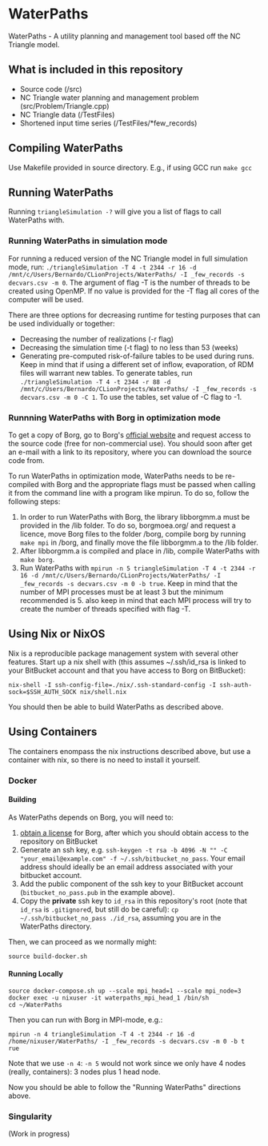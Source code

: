 # WaterPaths
WaterPaths - A utility planning and management tool based off the NC Triangle model.

## What is included in this repository
- Source code (/src)
- NC Triangle water planning and management problem (src/Problem/Triangle.cpp)
- NC Triangle data (/TestFiles)
- Shortened input time series (/TestFiles/*few_records)

## Compiling WaterPaths
Use Makefile provided in source directory. E.g., if using GCC run `make gcc`

## Running WaterPaths
Running `triangleSimulation -?` will give you a list of flags to call WaterPaths with.

### Running WaterPaths in simulation mode
For running a reduced version of the NC Triangle model in full simulation mode, run:
`./triangleSimulation -T 4 -t 2344 -r 16 -d /mnt/c/Users/Bernardo/CLionProjects/WaterPaths/ -I _few_records -s decvars.csv -m 0`.
The argument of flag -T is the number of threads to be created using OpenMP. If no value is provided for the -T flag all cores of the computer will be used.

There are three options for decreasing runtime for testing purposes that can be used individually or together:
- Decreasing the number of realizations (-r flag)
- Decreasing the simulation time (-t flag) to no less than 53 (weeks)
- Generating pre-computed risk-of-failure tables to be used during runs. Keep in mind that if using a different set of inflow, evaporation, of RDM files will warrant new tables. To generate tables, run `./triangleSimulation -T 4 -t 2344 -r 88 -d /mnt/c/Users/Bernardo/CLionProjects/WaterPaths/ -I _few_records -s decvars.csv -m 0 -C 1`. To use the tables, set value of -C flag to -1.

### Runnning WaterPaths with Borg in optimization mode
To get a copy of Borg, go to Borg's [official website](http://borgmoea.org/) and request access to the source  code (free for non-commercial use). You should soon after get an e-mail with a link to its repository, where you can download the source code from.

To run WaterPaths in optimization mode, WaterPaths needs to be re-compiled with Borg and the appropriate flags must be passed when calling it from the command line with a program like mpirun. To do so, follow the following steps:
1. In order to run WaterPaths with Borg, the library libborgmm.a must be provided in the /lib folder. To do so, borgmoea.org/ and request a licence, move Borg files to the folder /borg, compile borg by running `make mpi` in /borg, and finally move the file libborgmm.a to the /lib folder.
2. After libborgmm.a is compiled and place in /lib, compile WaterPaths with `make borg`.
3. Run WaterPaths with `mpirun -n 5 triangleSimulation -T 4 -t 2344 -r 16 -d /mnt/c/Users/Bernardo/CLionProjects/WaterPaths/ -I _few_records -s decvars.csv -m 0 -b true`. Keep in mind that the number of MPI processes must be at least 3 but the minimum recommended is 5. also keep in mind that each MPI process will try to create the number of threads specified with flag -T.

## Using Nix or NixOS

Nix is a reproducible package management system with several other features. Start up a nix shell with
(this assumes ~/.ssh/id_rsa is linked to your BitBucket account and that you have access to Borg on
BitBucket):

```
nix-shell -I ssh-config-file=./nix/.ssh-standard-config -I ssh-auth-sock=$SSH_AUTH_SOCK nix/shell.nix
```

You should then be able to build WaterPaths as described above.

## Using Containers

The containers enompass the nix instructions described above, but use
a container with nix, so there is no need to install it yourself.

### Docker

#### Building

As WaterPaths depends on Borg, you will need to:

1. [obtain a license](http://borgmoea.org/) for Borg, after which you should obtain access to the repository on BitBucket
2. Generate an ssh key, e.g. `ssh-keygen -t rsa -b 4096 -N "" -C "your_email@example.com" -f ~/.ssh/bitbucket_no_pass`. Your email address should ideally be an email address associated with your bitbucket account.
3. Add the public component of the ssh key to your BitBucket account (`bitbucket_no_pass.pub` in the example above).
4. Copy the **private** ssh key to `id_rsa` in this repository's root (note that `id_rsa` is `.gitignore`d, but still do be careful): `cp ~/.ssh/bitbucket_no_pass ./id_rsa`, assuming you are in the WaterPaths directory.

Then, we can proceed as we normally might:

```
source build-docker.sh
```

#### Running Locally

```
source docker-compose.sh up --scale mpi_head=1 --scale mpi_node=3
docker exec -u nixuser -it waterpaths_mpi_head_1 /bin/sh
cd ~/WaterPaths
```

Then you can run with Borg in MPI-mode, e.g.:

```
mpirun -n 4 triangleSimulation -T 4 -t 2344 -r 16 -d /home/nixuser/WaterPaths/ -I _few_records -s decvars.csv -m 0 -b t
rue
```

Note that we use `-n 4`: `-n 5` would not work since we only have 4 nodes (really, containers): 3 nodes plus 1 head node.

Now you should be able to follow the "Running WaterPaths" directions above.

### Singularity

(Work in progress)